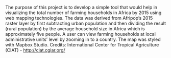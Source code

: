 The purpose of this project is to develop a simple tool that would help in visualizing the total number of farming households in Africa by 2015 using web mapping technologies. The data was derived from Afripop’s 2015 raster layer by first subtracting urban population and then dividing the result (rural population) by the average household size in Africa which is approximately five people. A user can view farming households at local administrative units’ level by zooming in to a country. The map was styled with Mapbox Studio. Credits: International Center for Tropical Agriculture (CIAT) - http://ciat.cgiar.org/

